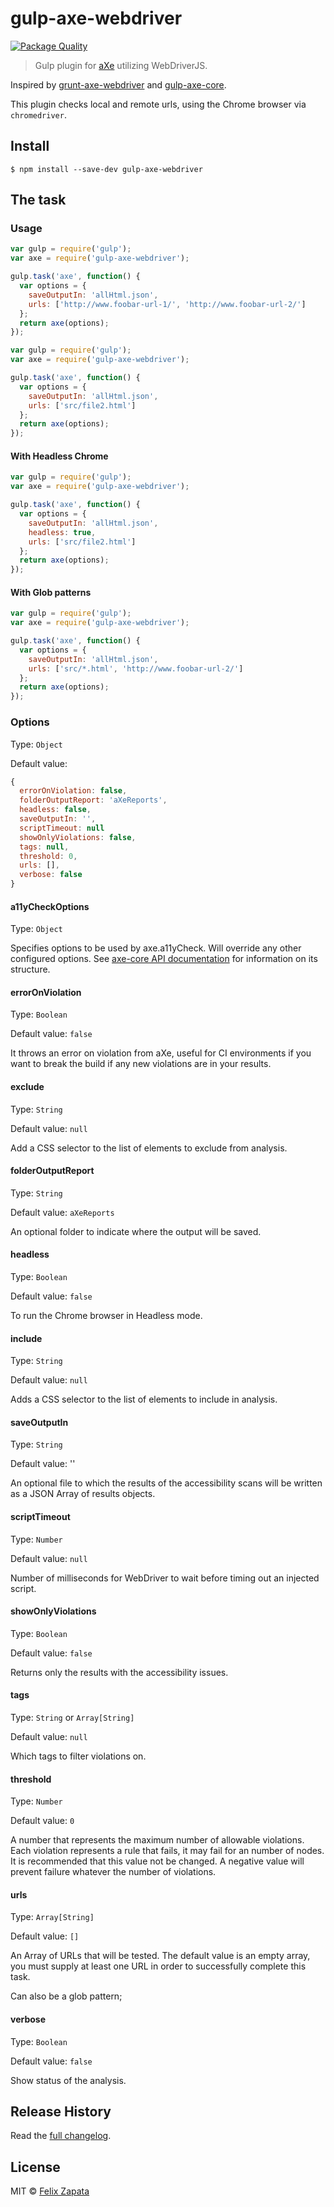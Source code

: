 # gulp-axe-webdriver

[![Package Quality](http://npm.packagequality.com/badge/gulp-axe-webdriver.png)](http://npm.packagequality.com/badge/gulp-axe-webdriver.png)

> Gulp plugin for [aXe](https://github.com/dequelabs/axe-core) utilizing WebDriverJS.

Inspired by [grunt-axe-webdriver](https://github.com/dequelabs/grunt-axe-webdriver) and [gulp-axe-core](https://github.com/felixzapata/gulp-axe-core).

This plugin checks local and remote urls, using the Chrome browser via `chromedriver`.

## Install

```
$ npm install --save-dev gulp-axe-webdriver
```

## The task

### Usage

```js
var gulp = require('gulp');
var axe = require('gulp-axe-webdriver');

gulp.task('axe', function() {
  var options = {
    saveOutputIn: 'allHtml.json',
    urls: ['http://www.foobar-url-1/', 'http://www.foobar-url-2/']
  };
  return axe(options);
});
```

```js
var gulp = require('gulp');
var axe = require('gulp-axe-webdriver');

gulp.task('axe', function() {
  var options = {
    saveOutputIn: 'allHtml.json',
    urls: ['src/file2.html']
  };
  return axe(options);	
});
```

#### With Headless Chrome 

```js
var gulp = require('gulp');
var axe = require('gulp-axe-webdriver');

gulp.task('axe', function() {
  var options = {
    saveOutputIn: 'allHtml.json',
    headless: true,
    urls: ['src/file2.html']
  };
  return axe(options);	
});
```

#### With Glob patterns

```js
var gulp = require('gulp');
var axe = require('gulp-axe-webdriver');

gulp.task('axe', function() {
  var options = {
    saveOutputIn: 'allHtml.json',
    urls: ['src/*.html', 'http://www.foobar-url-2/']
  };
  return axe(options);
});
```

### Options
Type: `Object`

Default value:
```js
{
  errorOnViolation: false,
  folderOutputReport: 'aXeReports',
  headless: false,
  saveOutputIn: '',
  scriptTimeout: null
  showOnlyViolations: false,
  tags: null,
  threshold: 0,
  urls: [],
  verbose: false
}
```

#### a11yCheckOptions
Type: `Object`

Specifies options to be used by axe.a11yCheck. Will override any other configured options. See [axe-core API documentation](https://github.com/dequelabs/axe-core/blob/master/doc/API.md) for information on its structure.

#### errorOnViolation
Type: `Boolean`

Default value: `false`

It throws an error on violation from aXe,  useful for CI environments if you want to break the build if any new violations are in your results.

#### exclude
Type: `String`

Default value: `null`

Add a CSS selector to the list of elements to exclude from analysis.

#### folderOutputReport
Type: `String`

Default value: `aXeReports`

An optional folder to indicate where the output will be saved.

#### headless
Type: `Boolean`

Default value: `false`

To run the Chrome browser in Headless mode.

#### include
Type: `String`

Default value: `null`

Adds a CSS selector to the list of elements to include in analysis.

#### saveOutputIn
Type: `String`

Default value: ''

An optional file to which the results of the accessibility scans will be written as a JSON Array of results objects.

#### scriptTimeout
Type: `Number`

Default value: `null`

Number of milliseconds for WebDriver to wait before timing out an injected script.

#### showOnlyViolations
Type: `Boolean`

Default value: `false`

Returns only the results with the accessibility issues.

#### tags
Type: `String` or `Array[String]`

Default value: `null`

Which tags to filter violations on.

#### threshold
Type: `Number`

Default value: `0`

A number that represents the maximum number of allowable violations. Each violation represents a rule that fails, it may fail for an number of nodes. It is recommended that this value not be changed.
A negative value will prevent failure whatever the number of violations.

#### urls
Type: `Array[String]`

Default value: `[]`

An Array of URLs that will be tested. The default value is an empty array, you must supply at least one URL in order to successfully complete this task.

Can also be a glob pattern;

#### verbose
Type: `Boolean`

Default value: `false`

Show status of the analysis.

## Release History

Read the [full changelog](CHANGELOG.md).

## License

MIT © [Felix Zapata](http://github.com/felixzapata)
